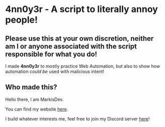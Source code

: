 # 4nn0y3r - A script to literally annoy people!

## Please use this at your own discretion, neither am I or anyone associated with the script responsible for what you do!

I made **4nn0y3r** to mostly practice Web Automation, but also to show how automation _could be_ used with malicious intent!

## Who made this?
Hello there, I am MarkisDev.

You can find my website [here](https://markis.dev).

I build whatever interests me, feel free to join my Discord server [here](https://discord.io/dev)!

